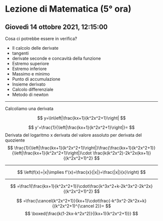 # Lezione di Matematica (5° ora) 
## Giovedì 14 ottobre 2021, 12:15:00


Cosa ci potrebbe essere in verifica?
* Il calcolo delle derivate
* tangenti
* derivate seconde e concavità della funzione
* Estremo superiore
* Estremo inferiore
* Massimo e minimo
* Punto di accumulazione
* Insieme derivato
* Calcolo differenziale 
* Metodo di newton

---

Calcoliamo una derivata 

$$
y=\ln\left|\frac{kx+1}{k^2x^2+1}\right|
$$


$$
y'=\frac{1}{\left|\frac{kx+1}{k^2x^2+1}\right|}=
$$
Derivata del logaritmo x derivata del valore assoluto per derivata del quoziente
$$
\frac{1}{\left|\frac{kx+1}{k^2x^2+1}\right|}\frac{\frac{kx+1}{k^2x^2+1}}{\left|\frac{kx+1}{k^2x^2+1}\right|}\cdot \frac{k(k^2x^2)-2k^2x(kx+1)}{(k^2x^2+1)^2}
$$

---

$$
\left(f(x)=|x|\implies f'(x)=\frac{x}{|x|}=\frac{|x|}{x}\right)
$$

---

$$
=\frac1{\frac{kx+1}{k^2x^2+1}}\cdot\frac{k^3x^2+k-2k^3x^2-2k^2x}{(k^2x^2+1)^2}
$$

$$
=\frac{\cancel{k^2x^2+1}}{kx+1}\cdot\frac{-k^3x^2-2k^2x+k}{(k^2x^2+1)^{\cancel 2}}=
$$
$$
\boxed{\frac{k(1-2kx-k^2x^2)}{(kx+1)(k^2x^2+1)}}
$$
<!--stackedit_data:
eyJoaXN0b3J5IjpbLTEwNTE1OTMyNjEsLTE2OTM0NTU1ODZdfQ
==
-->